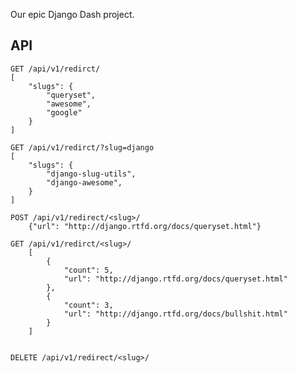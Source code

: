 Our epic Django Dash project.


API
---

    GET /api/v1/redirct/
    [
        "slugs": {
            "queryset",
            "awesome",
            "google"
        }
    ]

    GET /api/v1/redirct/?slug=django
    [
        "slugs": {
            "django-slug-utils",
            "django-awesome",
        }
    ]

    POST /api/v1/redirect/<slug>/
        {"url": "http://django.rtfd.org/docs/queryset.html"}

    GET /api/v1/redirct/<slug>/
        [
            {
                "count": 5,
                "url": "http://django.rtfd.org/docs/queryset.html"
            },
            {
                "count": 3,
                "url": "http://django.rtfd.org/docs/bullshit.html"
            }
        ]


    DELETE /api/v1/redirect/<slug>/
